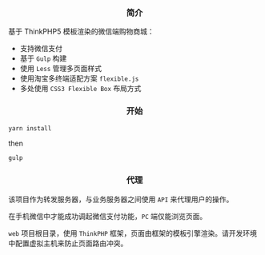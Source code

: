 <div align="center">
    <h3>简介</h3> 
     <a href="http://wap.jiushouguoji.com"></a>
</div>

基于 ThinkPHP5 模板渲染的微信端购物商城：
- 支持微信支付
- 基于 `Gulp` 构建
- 使用 `Less` 管理多页面样式
- 使用淘宝多终端适配方案 `flexible.js`
- 多处使用 `CSS3 Flexible Box` 布局方式

<h3 align="center">开始</h3>

```bash
yarn install 
```
then
```bash
gulp 
```

<h3 align="center">代理</h3>

该项目作为转发服务器，与业务服务器之间使用 `API` 来代理用户的操作。

在手机微信中才能成功调起微信支付功能，`PC` 端仅能浏览页面。

`web` 项目根目录，使用 `ThinkPHP` 框架，页面由框架的模板引擎渲染。请开发环境中配置虚拟主机来防止页面路由冲突。


